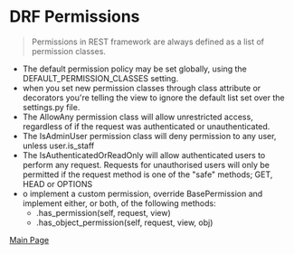 # DRF Permissions

> Permissions in REST framework are always defined as a list of permission classes.

- The default permission policy may be set globally, using the DEFAULT_PERMISSION_CLASSES setting.
- when you set new permission classes through class attribute or decorators you're telling the view to ignore the default list set over the settings.py file.
- The AllowAny permission class will allow unrestricted access, regardless of if the request was authenticated or unauthenticated.
- The IsAdminUser permission class will deny permission to any user, unless user.is_staff
- The IsAuthenticatedOrReadOnly will allow authenticated users to perform any request. Requests for unauthorised users will only be permitted if the request method is one of the "safe" methods; GET, HEAD or OPTIONS
- o implement a custom permission, override BasePermission and implement either, or both, of the following methods:
  - .has_permission(self, request, view)
  - .has_object_permission(self, request, view, obj)


[Main Page](https://will-ing.github.io/reading-notes)